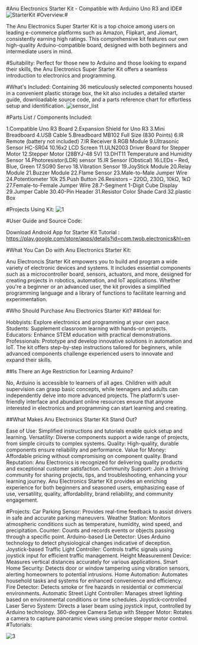 #Anu Electronics Starter Kit - Compatible with Arduino Uno R3 and IDE#
![StarterKit](https://github.com/user-attachments/assets/a71773ab-89fe-4a2d-a7ac-b1ae8da0bb76)
#Overview:#

The Anu Electronics Super Starter Kit is a top choice among users on leading e-commerce platforms such as Amazon, Flipkart, and Jiomart, consistently earning high ratings. This comprehensive kit features our own high-quality Arduino-compatible board, designed with both beginners and intermediate users in mind.

#Suitability:
Perfect for those new to Arduino and those looking to expand their skills, the Anu Electronics Super Starter Kit offers a seamless introduction to electronics and programming.

#What's Included:
Containing 36 meticulously selected components housed in a convenient plastic storage box, the kit also includes a detailed starter guide, downloadable source code, and a parts reference chart for effortless setup and identification.
![sensor_list](https://github.com/user-attachments/assets/96063c6c-2704-4bd2-8329-6f19ee22a19c)

#Parts List / Components Included:

1.Compatible Uno R3 Board
2.Expansion Shield for Uno R3
3.Mini Breadboard
4.USB Cable
5.Breadboard MB102 Full Size (830 Points)
6.IR Remote (battery not included)
7.IR Receiver
8.RGB Module
9.Ultrasonic Sensor HC-SR04
10.16x2 LCD Screen
11.ULN2003 Driver Board for Stepper Motor
12.Stepper Motor (28BYJ-48 5V)
13.DHT11 Temperature and Humidity Sensor
14.Photoresistor(LDR) sensor
15.IR Sensor (Obstical)
16.LEDs – Red, Blue, Green
17.SG90 Servo
18.Vibration Sensor
19.JoyStick Module
20.Relay Module
21.Buzzer Module
22.Flame Sensor
23.Male-to-Male Jumper Wire
24.Potentiometer 10k
25.Push Button
26.Resistors – 220Ω, 230Ω, 10kΩ, 1kΩ
27.Female-to-Female Jumper Wire
28.7-Segment 1-Digit Cube Display
29.Jumper Cable
30.40-Pin Header
31.Resistor Color Shade Card
32.plastic Box

#Projects Using Kit:
![1](https://github.com/user-attachments/assets/d50fe0ac-7a4d-49b1-8f13-2066f38f0f7e)

#User Guide and Source Code:

Download Android App for Starter Kit Tutorial : https://play.google.com/store/apps/details?id=com.twob.electronics&hl=en

#What You Can Do with Anu Electronics Starter Kit:

Anu Electroncis Starter Kit empowers you to build and program a wide variety of electronic devices and systems. It includes essential components such as a microcontroller board, sensors, actuators, and more, designed for creating projects in robotics, automation, and IoT applications. Whether you're a beginner or an advanced user, the kit provides a simplified programming language and a library of functions to facilitate learning and experimentation.

#Who Should Purchase Anu Electronics Starter Kit?
##Ideal for:

Hobbyists:&nbsp;Explore electronics and programming at your own pace.
Students:&nbsp;Supplement classroom learning with hands-on projects.
Educators:&nbsp;Enhance STEM education with practical demonstrations.
Professionals:&nbsp;Prototype and develop innovative solutions in automation and IoT.
The kit offers step-by-step instructions tailored for beginners, while advanced components challenge experienced users to innovate and expand their skills.

##Is There an Age Restriction for Learning Arduino?

No, Arduino is accessible to learners of all ages. Children with adult supervision can grasp basic concepts, while teenagers and adults can independently delve into more advanced projects. The platform's user-friendly interface and abundant online resources ensure that anyone interested in electronics and programming can start learning and creating.

##What Makes Anu Electronics Starter Kit Stand Out?

Ease of Use: Simplified instructions and tutorials enable quick setup and learning.
Versatility: Diverse components support a wide range of projects, from simple circuits to complex systems.
Quality: High-quality, durable components ensure reliability and performance.
Value for Money: Affordable pricing without compromising on component quality.
Brand Reputation: Anu Electronics is recognized for delivering quality products and exceptional customer satisfaction.
Community Support: Join a thriving community for sharing projects, tips, and troubleshooting, enhancing your learning journey.
Anu Electronics Starter Kit provides an enriching experience for both beginners and seasoned users, emphasizing ease of use, versatility, quality, affordability, brand reliability, and community engagement.

#Projects:
Car Parking Sensor: Provides real-time feedback to assist drivers in safe and accurate parking maneuvers.
Weather Station: Monitors atmospheric conditions such as temperature, humidity, wind speed, and precipitation.
Counter: Counts and records events or objects passing through a specific point.
Arduino-based Lie Detector: Uses Arduino technology to detect physiological changes indicative of deception.
Joystick-based Traffic Light Controller: Controls traffic signals using joystick input for efficient traffic management.
Height Measurement Device: Measures vertical distances accurately for various applications.
Smart Home Security: Detects door or window tampering using vibration sensors, alerting homeowners to potential intrusions.
Home Automation: Automates household tasks and systems for enhanced convenience and efficiency.
Fire Detector: Detects smoke or fire hazards in residential or commercial environments.
Automatic Street Light Controller: Manages street lighting based on environmental conditions or time schedules.
Joystick-controlled Laser Servo System: Directs a laser beam using joystick input, controlled by Arduino technology.
360-degree Camera Setup with Stepper Motor: Rotates a camera to capture panoramic views using precise stepper motor control.
#Tutorials:

![3](https://github.com/user-attachments/assets/64704017-9f01-4efe-b1cd-6c76ffb9bb49)


